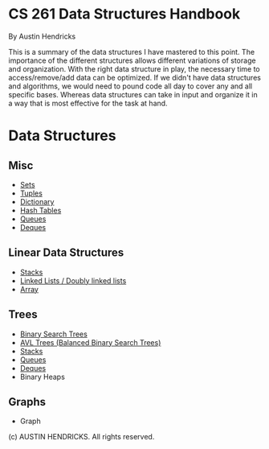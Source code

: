 # CS 261 Data Structures Handbook

By Austin Hendricks

This is a summary of the data structures I have mastered to this point. The importance of the different structures allows different variations of storage and organization. With the right data structure in play, the necessary time to access/remove/add data can be optimized. If we didn't have data structures and algorithms, we would need to pound code all day to cover any and all specific bases. Whereas data structures can take in input and organize it in a way that is most effective for the task at hand.

# Data Structures

## Misc
 * [Sets](sets.md)
 * [Tuples](tuple.md)
 * [Dictionary](dictionary.md)
 * [Hash Tables](hash_table.md)
 * [Queues](queue.md)
 * [Deques](deque.md)

## Linear Data Structures
  * [Stacks](stack.md)
  * [Linked Lists / Doubly linked lists](linked_list.md)
  * [Array](array.md)
  
 ## Trees
  * [Binary Search Trees](binary_search_tree.md)
  * [AVL Trees (Balanced Binary Search Trees)](avl_trees.md)
  * [Stacks](stack.md)
  * [Queues](queue.md)
  * [Deques](deque.md)
  * Binary Heaps
  
 ## Graphs
  * Graph

(c) AUSTIN HENDRICKS. All rights reserved.
